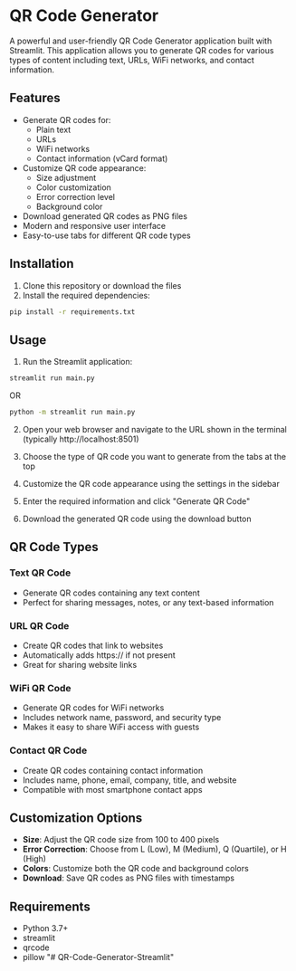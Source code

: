# QR Code Generator

A powerful and user-friendly QR Code Generator application built with Streamlit. This application allows you to generate QR codes for various types of content including text, URLs, WiFi networks, and contact information.

## Features

- Generate QR codes for:
  - Plain text
  - URLs
  - WiFi networks
  - Contact information (vCard format)
- Customize QR code appearance:
  - Size adjustment
  - Color customization
  - Error correction level
  - Background color
- Download generated QR codes as PNG files
- Modern and responsive user interface
- Easy-to-use tabs for different QR code types

## Installation

1. Clone this repository or download the files
2. Install the required dependencies:
```bash
pip install -r requirements.txt
```

## Usage

1. Run the Streamlit application:
```bash
streamlit run main.py
```
 OR
```bash
python -m streamlit run main.py
```

2. Open your web browser and navigate to the URL shown in the terminal (typically http://localhost:8501)

3. Choose the type of QR code you want to generate from the tabs at the top

4. Customize the QR code appearance using the settings in the sidebar

5. Enter the required information and click "Generate QR Code"

6. Download the generated QR code using the download button

## QR Code Types

### Text QR Code
- Generate QR codes containing any text content
- Perfect for sharing messages, notes, or any text-based information

### URL QR Code
- Create QR codes that link to websites
- Automatically adds https:// if not present
- Great for sharing website links

### WiFi QR Code
- Generate QR codes for WiFi networks
- Includes network name, password, and security type
- Makes it easy to share WiFi access with guests

### Contact QR Code
- Create QR codes containing contact information
- Includes name, phone, email, company, title, and website
- Compatible with most smartphone contact apps

## Customization Options

- **Size**: Adjust the QR code size from 100 to 400 pixels
- **Error Correction**: Choose from L (Low), M (Medium), Q (Quartile), or H (High)
- **Colors**: Customize both the QR code and background colors
- **Download**: Save QR codes as PNG files with timestamps

## Requirements

- Python 3.7+
- streamlit
- qrcode
- pillow "# QR-Code-Generator-Streamlit" 
